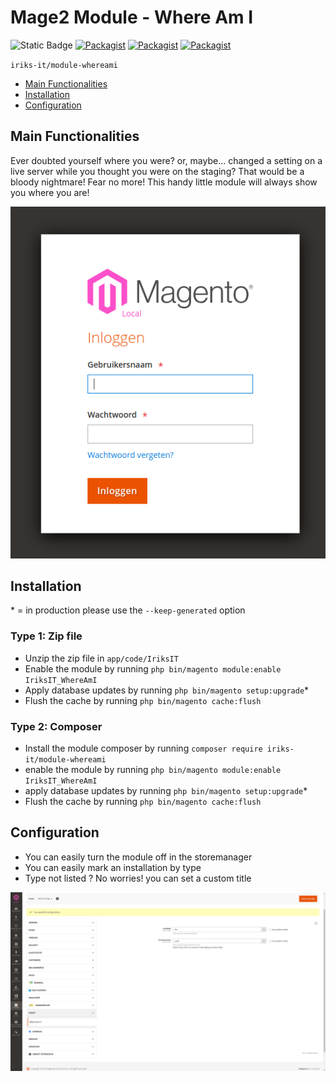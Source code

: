 # Mage2 Module - Where Am I

![Static Badge]([https://img.shields.io/badge/compatible-compatible?style=for-the-badge&label=Hyv%C3%A4&labelColor=%230A144B&color=%230A23B9%20](https://img.shields.io/badge/compatible-compatible?style=for-the-badge&label=Magento2.4.6-p4&labelColor=%230A144B&color=%230A23B9%20))
[![Packagist](https://img.shields.io/packagist/v/iriks-it/module-whereami?style=for-the-badge)](https://packagist.org/packages/iriks-it/module-whereami)
[![Packagist](https://img.shields.io/packagist/dt/iriks-it/module-whereami?style=for-the-badge)](https://packagist.org/packages/iriks-it/module-whereami)
[![Packagist](https://img.shields.io/packagist/dm/iriks-it/module-whereami?style=for-the-badge)](https://packagist.org/packages/iriks-it/module-whereami)

`iriks-it/module-whereami`

- [Main Functionalities](#markdown-header-main-functionalities)
- [Installation](#markdown-header-installation)
- [Configuration](#markdown-header-configuration)

## Main Functionalities

Ever doubted yourself where you were? or, maybe... changed a setting on a live server while you thought you were on the
staging?
That would be a bloody nightmare! Fear no more!
This handy little module will always show you where you are!

![picture](Docs/Screenshots/login_page.png)

## Installation

\* = in production please use the `--keep-generated` option

### Type 1: Zip file

- Unzip the zip file in `app/code/IriksIT`
- Enable the module by running `php bin/magento module:enable IriksIT_WhereAmI`
- Apply database updates by running `php bin/magento setup:upgrade`\*
- Flush the cache by running `php bin/magento cache:flush`

### Type 2: Composer

- Install the module composer by running `composer require iriks-it/module-whereami`
- enable the module by running `php bin/magento module:enable IriksIT_WhereAmI`
- apply database updates by running `php bin/magento setup:upgrade`\*
- Flush the cache by running `php bin/magento cache:flush`

## Configuration
- You can easily turn the module off in the storemanager
- You can easily mark an installation by type
- Type not listed ? No worries! you can set a custom title

![picture](Docs/Screenshots/storemanager.png)
